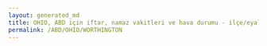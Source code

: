 ```yaml
---
layout: generated_md
title: OHIO, ABD için iftar, namaz vakitleri ve hava durumu - ilçe/eyalet seç
permalink: /ABD/OHIO/WORTHINGTON
---
```


<script type="text/javascript">
  var country = ABD;
  var city = OHIO;
  var state = WORTHINGTON;
  var lat = 72;
  var lon = 21;
</script>
